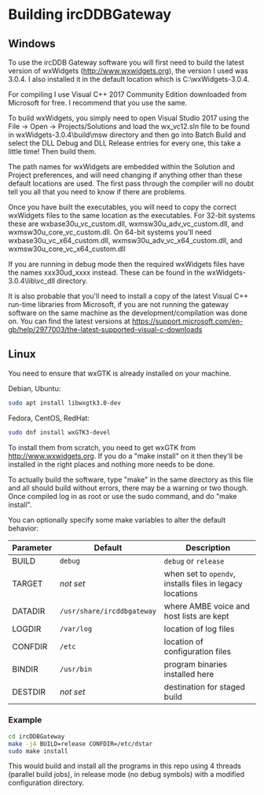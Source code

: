 # Building ircDDBGateway

## Windows

To use the ircDDB Gateway software you will first need to build the latest
version of wxWidgets (http://www.wxwidgets.org), the version I used was 3.0.4.
I also installed it in the default location which is C:\wxWidgets-3.0.4.

For compiling I use Visual C++ 2017 Community Edition downloaded from Microsoft
for free. I recommend that you use the same.

To build wxWidgets, you simply need to open Visual Studio 2017 using the File ->
Open -> Projects/Solutions and load the wx_vc12.sln file to be found in
wxWidgets-3.0.4\build\msw directory and then go into Batch Build and select the
DLL Debug and DLL Release entries for every one, this take a  little time! Then
build them.

The path names for wxWidgets are embedded within the Solution and Project
preferences, and will need changing if anything other than these default
locations are used. The first pass through the compiler will no doubt tell
you all that you need to know if there are problems.

Once you have built the executables, you will need to copy the correct wxWidgets
files to the same location as the executables. For 32-bit systems these are
wxbase30u_vc_custom.dll, wxmsw30u_adv_vc_custom.dll, and
wxmsw30u_core_vc_custom.dll. On 64-bit systems you'll need
wxbase30u_vc_x64_custom.dll, wxmsw30u_adv_vc_x64_custom.dll, and
wxmsw30u_core_vc_x64_custom.dll

If you are running in debug mode then the required wxWidgets files have the names
xxx30ud_xxxx instead. These can be found in the wxWidgets-3.0.4\lib\vc_dll
directory.

It is also probable that you'll need to install a copy of the latest Visual C++
run-time libraries from Microsoft, if you are not running the gateway software
on the same machine as the development/compilation was done on. You can find the
latest versions at https://support.microsoft.com/en-gb/help/2977003/the-latest-supported-visual-c-downloads


## Linux

You need to ensure that wxGTK is already installed on your machine.

Debian, Ubuntu:
```sh
sudo apt install libwxgtk3.0-dev
```

Fedora, CentOS, RedHat:
```sh
sudo dnf install wxGTK3-devel
```

To install them from scratch, you need to get wxGTK from 
<http://www.wxwidgets.org>. If you do a "make install" on it then they'll
be installed in the right places and nothing more needs to be done.

To actually build the software, type "make" in the same directory as this file
and all should build without errors, there may be a warning or two though. Once
compiled log in as root or use the sudo command, and do "make install".

You can optionally specify some make variables to alter the default behavior:

| Parameter | Default   | Description                       |
| --------- | --------- | --------------------------------- |
| BUILD     | `debug`   | `debug` or `release`              |
| TARGET    | _not set_ | when set to `opendv`, installs files in legacy locations |
| DATADIR   | `/usr/share/ircddbgateway` | where AMBE voice and host lists are kept |
| LOGDIR    | `/var/log` | location of log files            |
| CONFDIR   | `/etc`     | location of configuration files  |
| BINDIR    | `/usr/bin` | program binaries installed here  |
| DESTDIR   | _not set_  | destination for staged build     |

### Example

```sh
cd ircDDBGateway
make -j4 BUILD=release CONFDIR=/etc/dstar
sudo make install
```

This would build and install all the programs in this repo using 4 threads
(parallel build jobs), in release mode (no debug symbols) with a modified
configuration directory.

